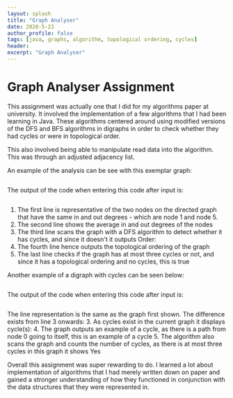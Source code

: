 ```yaml
---
layout: splash
title: "Graph Analyser"
date: 2020-5-23
author_profile: false
tags: [java, graphs, algorithm, topological ordering, cycles]
header:
excerpt: "Graph Analyser"
---
```

# Graph Analyser Assignment

This assignment was actually one that I did for my algorithms paper at university.
It involved the implementation of a few algorithms that I had been learning in Java.
These algorithms centered around using modified versions of the DFS and BFS algorithms
in digraphs in order to check whether they had cycles or were in topological order.

This also involved being able to manipulate read data into the algorithm. This was
through an adjusted adjacency list.

An example of the analysis can be see with this exemplar graph:

<img src="{{ site.url }}{{ site.baseurl }}/images/graph/graph1.JPG" alt="">

The output of the code when entering this code after input is:

<img src="{{ site.url }}{{ site.baseurl }}/images/graph/output1.JPG" alt="">

1. The first line is representative of the two nodes on the directed graph that have
the same in and out degrees - which are node 1 and node 5.
2. The second line shows the average in and out degrees of the nodes
3. The third line scans the graph with a DFS algorithm to detect whether it has
cycles, and since it doesn't it outputs Order:
4. The fourth line hence outputs the topological ordering of the graph
5. The last line checks if the graph has at most three cycles or not, and since it
has a topological ordering and no cycles, this is true


Another example of a digraph with cycles can be seen below:

<img src="{{ site.url }}{{ site.baseurl }}/images/graph/graph2.JPG" alt="">

The output of the code when entering this code after input is:

<img src="{{ site.url }}{{ site.baseurl }}/images/graph/output2.JPG" alt="">

The line representation is the same as the graph first shown. The difference exists
from line 3 onwards:
3. As cycles exist in the current graph it displays cycle(s):
4. The graph outputs an example of a cycle, as there is a path from node 0 going
to itself, this is an example of a cycle
5. The algorithm also scans the graph and counts the number of cycles, as there is
at most three cycles in this graph it shows Yes


Overall this assignment was super rewarding to do. I learned a lot about implementation
of algorithms that I had merely written down on paper and gained a stronger understanding
of how they functioned in conjunction with the data structures that they were represented
in.

